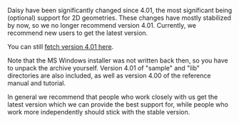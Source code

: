 Daisy have been significantly changed since 4.01, the most significant being (optional) support for 2D geometries.  These changes have mostly stabilized by now, so we no longer recommend version 4.01.  Currently, we recommend new users to get the latest version.

You can still [fetch version 4.01 here](http://daisy-model.googlecode.com/files/Daisy%204.01.zip).

Note that the MS Windows installer was not written back then, so you have to unpack the archive yourself.  Version 4.01 of "sample" and "lib" directories are also included, as well as version 4.00 of the reference manual and tutorial.

In general we recommend that people who work closely with us get the latest version which we can provide the best support for, while people who work more independently should stick with the stable version.